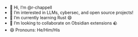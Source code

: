 - 👋 Hi, I’m @r-chappell
- 👀 I’m interested in LLMs, cybersec, and open source projects!
- 🌱 I’m currently learning Rust 😄
- 💞️ I’m looking to collaborate on Obsidian extensions 🪨
- 😄 Pronouns: He/Him/His

<!---
r-chappell/r-chappell is a ✨ special ✨ repository because its `README.md` (this file) appears on your GitHub profile.
You can click the Preview link to take a look at your changes.
--->
